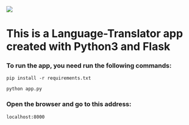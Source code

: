 ![](https://badgen.net/badge/Editor.js/v2.0/blue)


# This is a Language-Translator app created with Python3 and Flask


### To run the app, you need run the following commands:

```shell
pip install -r requirements.txt

python app.py

```

### Open the browser and go to this address: 

```shell
localhost:8000
```
